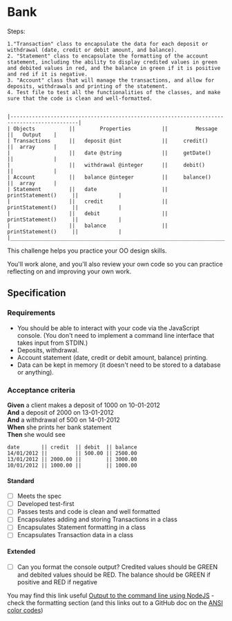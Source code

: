 # Bank

Steps:

```
1."Transaction" class to encapsulate the data for each deposit or withdrawal (date, credit or debit amount, and balance).
2. "Statement" class to encapsulate the formatting of the account statement, including the ability to display credited values in green and debited values in red, and the balance in green if it is positive and red if it is negative.
3. "Account" class that will manage the transactions, and allow for deposits, withdrawals and printing of the statement.
4. Test file to test all the functionalities of the classes, and make sure that the code is clean and well-formatted.

```

```

|--------------------------------------------------------------------------------------------|
| Objects           ||        Properties          ||         Message          ||   Output    |
| Transactions      ||   deposit @int             ||     credit()             ||  array      |
|                   ||   date @string             ||     getDate()            ||             |
|                   ||   withdrawal @integer      ||     debit()              ||             |
| Account           ||   balance @integer         ||     balance()            ||  array      |
| Statement         ||   date                     ||     printStatement()     ||             |
|                   ||   credit                   ||     printStatement()     ||             |
|                   ||   debit                    ||     printStatement()     ||             |
|                   ||   balance                  ||     printStatement()     ||             |
|____________________________________________________________________________________________|

```

This challenge helps you practice your OO design skills.

You'll work alone, and you'll also review your own code so you can practice reflecting on and improving your own work.

## Specification

### Requirements

- You should be able to interact with your code via the JavaScript console. (You don't need to implement a command line interface that takes input from STDIN.)
- Deposits, withdrawal.
- Account statement (date, credit or debit amount, balance) printing.
- Data can be kept in memory (it doesn't need to be stored to a database or anything).

### Acceptance criteria

**Given** a client makes a deposit of 1000 on 10-01-2012  
**And** a deposit of 2000 on 13-01-2012  
**And** a withdrawal of 500 on 14-01-2012  
**When** she prints her bank statement  
**Then** she would see

```
date       || credit  || debit  || balance
14/01/2012 ||         || 500.00 || 2500.00
13/01/2012 || 2000.00 ||        || 3000.00
10/01/2012 || 1000.00 ||        || 1000.00
```

#### Standard

- [ ] Meets the spec
- [ ] Developed test-first
- [ ] Passes tests and code is clean and well formatted
- [ ] Encapsulates adding and storing Transactions in a class
- [ ] Encapsulates Statement formatting in a class
- [ ] Encapsulates Transaction data in a class

#### Extended

- [ ] Can you format the console output? Credited values should be GREEN and debited values should be RED. The balance should be GREEN if positive and RED if negative

You may find this link useful [Output to the command line using NodeJS](https://nodejs.dev/en/learn/output-to-the-command-line-using-nodejs/) - check the formatting section (and this links out to a GitHub doc on the [ANSI color codes](https://gist.github.com/iamnewton/8754917))
